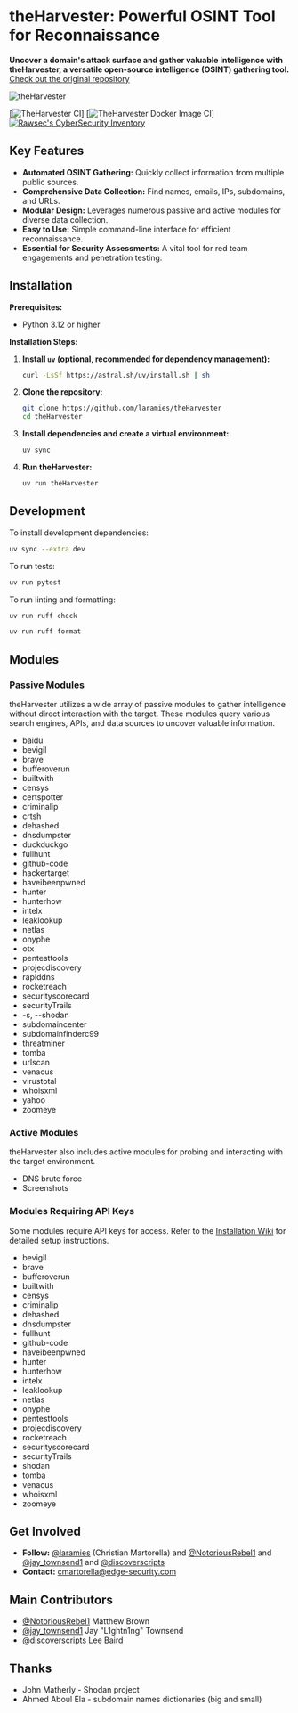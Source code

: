 # theHarvester: Powerful OSINT Tool for Reconnaissance

**Uncover a domain's attack surface and gather valuable intelligence with theHarvester, a versatile open-source intelligence (OSINT) gathering tool.**  [Check out the original repository](https://github.com/laramies/theHarvester)

![theHarvester](https://github.com/laramies/theHarvester/blob/master/theHarvester-logo.webp)

[![TheHarvester CI](https://github.com/laramies/theHarvester/workflows/TheHarvester%20Python%20CI/badge.svg)]
[![TheHarvester Docker Image CI](https://github.com/laramies/theHarvester/workflows/TheHarvester%20Docker%20Image%20CI/badge.svg)]
[![Rawsec's CyberSecurity Inventory](https://inventory.raw.pm/img/badges/Rawsec-inventoried-FF5050_flat_without_logo.svg)](https://inventory.raw.pm/)

## Key Features

*   **Automated OSINT Gathering:** Quickly collect information from multiple public sources.
*   **Comprehensive Data Collection:**  Find names, emails, IPs, subdomains, and URLs.
*   **Modular Design:** Leverages numerous passive and active modules for diverse data collection.
*   **Easy to Use:** Simple command-line interface for efficient reconnaissance.
*   **Essential for Security Assessments:**  A vital tool for red team engagements and penetration testing.

## Installation

**Prerequisites:**

*   Python 3.12 or higher

**Installation Steps:**

1.  **Install `uv` (optional, recommended for dependency management):**
    ```bash
    curl -LsSf https://astral.sh/uv/install.sh | sh
    ```
2.  **Clone the repository:**
    ```bash
    git clone https://github.com/laramies/theHarvester
    cd theHarvester
    ```
3.  **Install dependencies and create a virtual environment:**
    ```bash
    uv sync
    ```

4.  **Run theHarvester:**
    ```bash
    uv run theHarvester
    ```

## Development

To install development dependencies:
```bash
uv sync --extra dev
```

To run tests:
```bash
uv run pytest
```

To run linting and formatting:
```bash
uv run ruff check
```
```bash
uv run ruff format
```
## Modules

### Passive Modules

theHarvester utilizes a wide array of passive modules to gather intelligence without direct interaction with the target.  These modules query various search engines, APIs, and data sources to uncover valuable information.

*   baidu
*   bevigil
*   brave
*   bufferoverun
*   builtwith
*   censys
*   certspotter
*   criminalip
*   crtsh
*   dehashed
*   dnsdumpster
*   duckduckgo
*   fullhunt
*   github-code
*   hackertarget
*   haveibeenpwned
*   hunter
*   hunterhow
*   intelx
*   leaklookup
*   netlas
*   onyphe
*   otx
*   pentesttools
*   projecdiscovery
*   rapiddns
*   rocketreach
*   securityscorecard
*   securityTrails
*   -s, --shodan
*   subdomaincenter
*   subdomainfinderc99
*   threatminer
*   tomba
*   urlscan
*   venacus
*   virustotal
*   whoisxml
*   yahoo
*   zoomeye

### Active Modules

theHarvester also includes active modules for probing and interacting with the target environment.

*   DNS brute force
*   Screenshots

### Modules Requiring API Keys

Some modules require API keys for access.  Refer to the [Installation Wiki](https://github.com/laramies/theHarvester/wiki/Installation#api-keys) for detailed setup instructions.

* bevigil
* brave
* bufferoverun
* builtwith
* censys
* criminalip
* dehashed
* dnsdumpster
* fullhunt
* github-code
* haveibeenpwned
* hunter
* hunterhow
* intelx
* leaklookup
* netlas
* onyphe
* pentesttools
* projecdiscovery
* rocketreach
* securityscorecard
* securityTrails
* shodan
* tomba
* venacus
* whoisxml
* zoomeye


## Get Involved

*   **Follow:** [@laramies](https://twitter.com/laramies) (Christian Martorella) and [@NotoriousRebel1](https://twitter.com/NotoriousRebel1)  and [@jay_townsend1](https://twitter.com/jay_townsend1) and [@discoverscripts](https://twitter.com/discoverscripts)
*   **Contact:** cmartorella@edge-security.com

## Main Contributors

*   [@NotoriousRebel1](https://twitter.com/NotoriousRebel1) Matthew Brown
*   [@jay_townsend1](https://twitter.com/jay_townsend1) Jay "L1ghtn1ng" Townsend
*   [@discoverscripts](https://twitter.com/discoverscripts) Lee Baird

## Thanks

*   John Matherly - Shodan project
*   Ahmed Aboul Ela - subdomain names dictionaries (big and small)